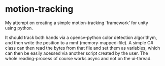 # motion-tracking
 
My attempt on creating a simple motion-tracking 'framework' for unity using python.

It should track both hands via a opencv-python color detection algorithym, and then write the position to a mmf (memory-mapped-file).
A simple C# class can then read the bytes from that file and set them as variables, which can then be easily acessed via another script created by the user.
The whole reading-process of course works async and not on the ui-thread.
